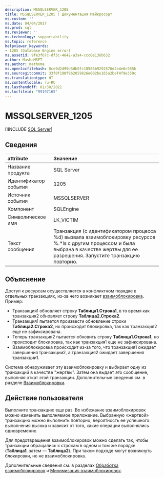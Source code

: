 ```yaml
---
description: MSSQLSERVER_1205
title: MSSQLSERVER_1205 | Документация Майкрософт
ms.custom: ''
ms.date: 04/04/2017
ms.prod: sql
ms.reviewer: ''
ms.technology: supportability
ms.topic: reference
helpviewer_keywords:
- 1205 (Database Engine error)
ms.assetid: 9fe3f67c-df3c-4642-a3a4-ccc0e138b632
author: MashaMSFT
ms.author: mathoma
ms.openlocfilehash: 8ce9d2d99d3db0fc18586b9292876d2e4e6c985b
ms.sourcegitcommit: 33f0f190f962059826e002be165a2bef4f9e350c
ms.translationtype: HT
ms.contentlocale: ru-RU
ms.lasthandoff: 01/30/2021
ms.locfileid: "99197165"
---
```

# <a name="mssqlserver_1205"></a>MSSQLSERVER_1205
 [!INCLUDE [SQL Server](../../includes/applies-to-version/sqlserver.md)]
  
## <a name="details"></a>Сведения  
  
| attribute | Значение |  
| :-------- | :---- |  
|Название продукта|SQL Server|  
|Идентификатор события|1205|  
|Источник события|MSSQLSERVER|  
|Компонент|SQLEngine|  
|Символическое имя|LK_VICTIM|  
|Текст сообщения|Транзакция (с идентификатором процесса %d) вызвала взаимоблокировку ресурсов %.*ls с другим процессом и была выбрана в качестве жертвы для ее разрешения. Запустите транзакцию повторно.|  
  
## <a name="explanation"></a>Объяснение

Доступ к ресурсам осуществляется в конфликтном порядке в отдельных транзакциях, из-за чего возникает [взаимоблокировка](../sql-server-transaction-locking-and-row-versioning-guide.md?#deadlocks). Пример:  
  
- Транзакция1 обновляет строку **Таблица1.Строка1**, в то время как транзакция2 обновляет строку **Таблица2.Строка2**.
- Транзакция1 пытается произвести обновление строки **Таблица2.Строка2**, но происходит блокировка, так как транзакция2 еще не зафиксирована.  
- Теперь транзакция2 пытается обновить строку **Таблица1.Строка1**, но происходит блокировка, так как транзакция1 еще не зафиксирована.
- Взаимоблокировка происходит из-за того, что транзакция1 ожидает завершения транзакции2, а транзакция2 ожидает завершения транзакции1.  
  
Система обнаруживает эту взаимоблокировку и выбирает одну из транзакций в качестве "жертвы". Затем она выдает это сообщение, выполняя откат этой транзакции.  Дополнительные сведения см. в разделе [Взаимоблокировки](../sql-server-transaction-locking-and-row-versioning-guide.md?#deadlocks).

## <a name="user-action"></a>Действие пользователя  

Выполните транзакцию еще раз. Во избежание взаимоблокировок можно изменить выполняемое приложение. Выбранную «жертвой» транзакцию можно выполнить повторно, вероятность ее успешного выполнения высока и зависит от того, какие операции выполнялись одновременно.  
  
Для предотвращения взаимоблокировок можно сделать так, чтобы транзакции обращались к строкам в одном и том же порядке (**Таблица1**, затем — **Таблица2**). При таком подходе могут возникнуть блокировки, но не взаимоблокировка.  
  
Дополнительные сведения см. в разделах [Обработка взаимоблокировок](../sql-server-transaction-locking-and-row-versioning-guide.md?#handling-deadlocks) и [Минимизация взаимоблокировок](../sql-server-transaction-locking-and-row-versioning-guide.md#deadlock_minimizing).
